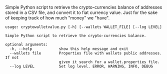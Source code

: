 Simple Python script to retrieve the crypto-currencies balance of addresses
stored in a CSV file, and convert it to fiat currency value. Just for the sake
of keeping track of how much "money" we "have".

```
usage: cryptowalletvalue.py [-h] [--wallets WALLET_FILE] [--log LEVEL]

Simple Python script to retrieve the crypto-currencies balance.

optional arguments:
  -h, --help            show this help message and exit
  --wallets file        Properties file with wallets public addresses. If not
                        given it search for a wallet.properties file.
  --log LEVEL           Set log level. ERROR, WARNING, INFO, DEBUG
```
